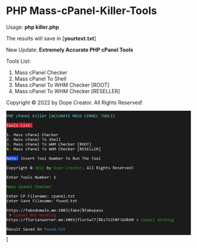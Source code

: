 # PHP Mass-cPanel-Killer-Tools

Usage: **php killer.php**

The results will save in [**yourtext.txt**]

New Update: **Extremely Accurate PHP cPanel Tools**

Tools List:

1. Mass cPanel Checker
2. Mass cPanel To Shell
3. Mass cPanel To WHM Checker [ROOT]
4. Mass cPanel To WHM Checker [RESELLER]

Copyright © 2022 by Dope Creator. All Rights Reserved!

![Image](https://raw.githubusercontent.com/orionhridoy/Mass-cPanel-Killer-Tools/main/img/Working.png)]
